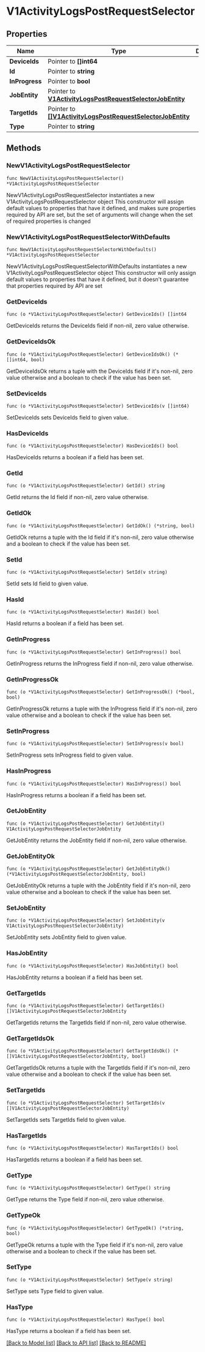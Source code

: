 # V1ActivityLogsPostRequestSelector

## Properties

Name | Type | Description | Notes
------------ | ------------- | ------------- | -------------
**DeviceIds** | Pointer to **[]int64** |  | [optional] 
**Id** | Pointer to **string** |  | [optional] 
**InProgress** | Pointer to **bool** |  | [optional] 
**JobEntity** | Pointer to [**V1ActivityLogsPostRequestSelectorJobEntity**](V1ActivityLogsPostRequestSelectorJobEntity.md) |  | [optional] 
**TargetIds** | Pointer to [**[]V1ActivityLogsPostRequestSelectorJobEntity**](V1ActivityLogsPostRequestSelectorJobEntity.md) |  | [optional] 
**Type** | Pointer to **string** |  | [optional] 

## Methods

### NewV1ActivityLogsPostRequestSelector

`func NewV1ActivityLogsPostRequestSelector() *V1ActivityLogsPostRequestSelector`

NewV1ActivityLogsPostRequestSelector instantiates a new V1ActivityLogsPostRequestSelector object
This constructor will assign default values to properties that have it defined,
and makes sure properties required by API are set, but the set of arguments
will change when the set of required properties is changed

### NewV1ActivityLogsPostRequestSelectorWithDefaults

`func NewV1ActivityLogsPostRequestSelectorWithDefaults() *V1ActivityLogsPostRequestSelector`

NewV1ActivityLogsPostRequestSelectorWithDefaults instantiates a new V1ActivityLogsPostRequestSelector object
This constructor will only assign default values to properties that have it defined,
but it doesn't guarantee that properties required by API are set

### GetDeviceIds

`func (o *V1ActivityLogsPostRequestSelector) GetDeviceIds() []int64`

GetDeviceIds returns the DeviceIds field if non-nil, zero value otherwise.

### GetDeviceIdsOk

`func (o *V1ActivityLogsPostRequestSelector) GetDeviceIdsOk() (*[]int64, bool)`

GetDeviceIdsOk returns a tuple with the DeviceIds field if it's non-nil, zero value otherwise
and a boolean to check if the value has been set.

### SetDeviceIds

`func (o *V1ActivityLogsPostRequestSelector) SetDeviceIds(v []int64)`

SetDeviceIds sets DeviceIds field to given value.

### HasDeviceIds

`func (o *V1ActivityLogsPostRequestSelector) HasDeviceIds() bool`

HasDeviceIds returns a boolean if a field has been set.

### GetId

`func (o *V1ActivityLogsPostRequestSelector) GetId() string`

GetId returns the Id field if non-nil, zero value otherwise.

### GetIdOk

`func (o *V1ActivityLogsPostRequestSelector) GetIdOk() (*string, bool)`

GetIdOk returns a tuple with the Id field if it's non-nil, zero value otherwise
and a boolean to check if the value has been set.

### SetId

`func (o *V1ActivityLogsPostRequestSelector) SetId(v string)`

SetId sets Id field to given value.

### HasId

`func (o *V1ActivityLogsPostRequestSelector) HasId() bool`

HasId returns a boolean if a field has been set.

### GetInProgress

`func (o *V1ActivityLogsPostRequestSelector) GetInProgress() bool`

GetInProgress returns the InProgress field if non-nil, zero value otherwise.

### GetInProgressOk

`func (o *V1ActivityLogsPostRequestSelector) GetInProgressOk() (*bool, bool)`

GetInProgressOk returns a tuple with the InProgress field if it's non-nil, zero value otherwise
and a boolean to check if the value has been set.

### SetInProgress

`func (o *V1ActivityLogsPostRequestSelector) SetInProgress(v bool)`

SetInProgress sets InProgress field to given value.

### HasInProgress

`func (o *V1ActivityLogsPostRequestSelector) HasInProgress() bool`

HasInProgress returns a boolean if a field has been set.

### GetJobEntity

`func (o *V1ActivityLogsPostRequestSelector) GetJobEntity() V1ActivityLogsPostRequestSelectorJobEntity`

GetJobEntity returns the JobEntity field if non-nil, zero value otherwise.

### GetJobEntityOk

`func (o *V1ActivityLogsPostRequestSelector) GetJobEntityOk() (*V1ActivityLogsPostRequestSelectorJobEntity, bool)`

GetJobEntityOk returns a tuple with the JobEntity field if it's non-nil, zero value otherwise
and a boolean to check if the value has been set.

### SetJobEntity

`func (o *V1ActivityLogsPostRequestSelector) SetJobEntity(v V1ActivityLogsPostRequestSelectorJobEntity)`

SetJobEntity sets JobEntity field to given value.

### HasJobEntity

`func (o *V1ActivityLogsPostRequestSelector) HasJobEntity() bool`

HasJobEntity returns a boolean if a field has been set.

### GetTargetIds

`func (o *V1ActivityLogsPostRequestSelector) GetTargetIds() []V1ActivityLogsPostRequestSelectorJobEntity`

GetTargetIds returns the TargetIds field if non-nil, zero value otherwise.

### GetTargetIdsOk

`func (o *V1ActivityLogsPostRequestSelector) GetTargetIdsOk() (*[]V1ActivityLogsPostRequestSelectorJobEntity, bool)`

GetTargetIdsOk returns a tuple with the TargetIds field if it's non-nil, zero value otherwise
and a boolean to check if the value has been set.

### SetTargetIds

`func (o *V1ActivityLogsPostRequestSelector) SetTargetIds(v []V1ActivityLogsPostRequestSelectorJobEntity)`

SetTargetIds sets TargetIds field to given value.

### HasTargetIds

`func (o *V1ActivityLogsPostRequestSelector) HasTargetIds() bool`

HasTargetIds returns a boolean if a field has been set.

### GetType

`func (o *V1ActivityLogsPostRequestSelector) GetType() string`

GetType returns the Type field if non-nil, zero value otherwise.

### GetTypeOk

`func (o *V1ActivityLogsPostRequestSelector) GetTypeOk() (*string, bool)`

GetTypeOk returns a tuple with the Type field if it's non-nil, zero value otherwise
and a boolean to check if the value has been set.

### SetType

`func (o *V1ActivityLogsPostRequestSelector) SetType(v string)`

SetType sets Type field to given value.

### HasType

`func (o *V1ActivityLogsPostRequestSelector) HasType() bool`

HasType returns a boolean if a field has been set.


[[Back to Model list]](../README.md#documentation-for-models) [[Back to API list]](../README.md#documentation-for-api-endpoints) [[Back to README]](../README.md)


